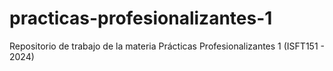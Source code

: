 # practicas-profesionalizantes-1
Repositorio de trabajo de la materia Prácticas Profesionalizantes 1 (ISFT151 - 2024)

